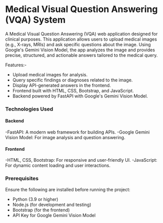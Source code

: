 <h1>Medical Visual Question Answering (VQA) System </h1>
A Medical Visual Question Answering (VQA) web application designed for clinical purposes. This application allows users to upload medical images (e.g., X-rays, MRIs) and ask specific questions about the image. Using Google's Gemini Vision Model, the app analyzes the image and provides precise, structured, and actionable answers tailored to the medical query.

Features:-
- Upload medical images for analysis.
- Query specific findings or diagnoses related to the image.
- Display API-generated answers in the frontend.
- Frontend built with HTML, CSS, Bootstrap, and JavaScript.
- Backend powered by FastAPI with Google's Gemini Vision Model.


<h3>Technologies Used</h3>

<h4>Backend</h4>
-FastAPI: A modern web framework for building APIs.
-Google Gemini Vision Model: For image analysis and question answering.

<h4>Frontend</h4>
-HTML, CSS, Bootstrap: For responsive and user-friendly UI.
-JavaScript: For dynamic content loading and user interactions.


<h3>Prerequisites</h3>
Ensure the following are installed before running the project:

- Python (3.9 or higher)
- Node.js (for development and testing)
- Bootstrap (for the frontend)
- API Key for Google Gemini Vision Model

